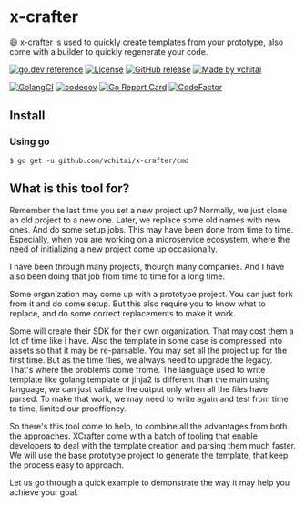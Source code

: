 # x-crafter

:smile: x-crafter is used to quickly create templates from your prototype, also come with a builder to quickly regenerate your code.

[![go.dev reference](https://img.shields.io/badge/go.dev-reference-007d9c?logo=go&logoColor=white)](https://pkg.go.dev/github.com/vchitai/x-crafter)
[![License](https://img.shields.io/badge/license-MIT-%2397ca00.svg)](https://github.com/vchitai/x-crafter/blob/master/LICENSE)
[![GitHub release](https://img.shields.io/github/v/release/vchitai/x-crafter.svg)](https://github.com/vchitai/x-crafter/releases)
[![Made by vchitai](https://img.shields.io/badge/made%20by-vchitai-blue.svg?style=flat)](https://vchitai.github.io/)

[![GolangCI](https://golangci.com/badges/github.com/vchitai/x-crafter.svg)](https://golangci.com/r/github.com/vchitai/x-crafter)
[![codecov](https://codecov.io/gh/vchitai/x-crafter/branch/main/graph/badge.svg?token=6QWOopYRPD)](https://codecov.io/gh/vchitai/x-crafter)
[![Go Report Card](https://goreportcard.com/badge/github.com/vchitai/x-crafter)](https://goreportcard.com/report/github.com/vchitai/x-crafter)
[![CodeFactor](https://www.codefactor.io/repository/github/vchitai/x-crafter/badge)](https://www.codefactor.io/repository/github/vchitai/x-crafter)


## Install

### Using go

```console
$ go get -u github.com/vchitai/x-crafter/cmd
```

## What is this tool for?

Remember the last time you set a new project up? Normally, we just clone an old project to a new one. 
Later, we replace some old names with new ones. And do some setup jobs.
This may have been done from time to time. 
Especially, when you are working on a microservice ecosystem, where the need of initializing a new project come up occasionally.

I have been through many projects, thourgh many companies.
And I have also been doing that job from time to time for a long time. 

Some organization may come up with a prototype project.
You can just fork from it and do some setup. 
But this also require you to know what to replace, and do some correct replacements to make it work.

Some will create their SDK for their own organization. 
That may cost them a lot of time like I have. 
Also the template in some case is compressed into assets so that it may be re-parsable. You may set all the project up for the first time. But as the time flies, we always need to upgrade the legacy. That's where the problems come frome. The language used to write template like golang template or jinja2 is different than the main using language, we can just validate the output only when all the files have parsed. To make that work, we may need to write again and test from time to time, limited our proeffiency.

So there's this tool come to help, to combine all the advantages from both the approaches. XCrafter come with a batch of tooling that enable developers to deal with the template creation and parsing them much faster. We will use the base prototype project to generate the template, that keep the process easy to approach.

Let us go through a quick example to demonstrate the way it may help you achieve your goal.



[comment]: <> (## Stargazers over time)

[comment]: <> ([![Stargazers over time]&#40;https://starchart.cc/vchitai/x-crafter.svg&#41;]&#40;https://starchart.cc/vchitai/x-crafter&#41;)
